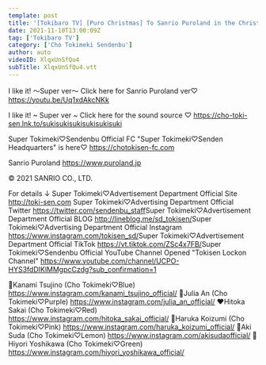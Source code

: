 ```yaml
---
template: post
title: '[Tokibaro TV] [Puro Christmas] To Sanrio Puroland in the Christmas season epi.148'
date: 2021-11-10T13:00:09Z
tag: ['Tokibaro TV']
category: ['Cho Tokimeki Sendenbu']
author: auto 
videoID: XlqxUnSfQu4
subTitle: XlqxUnSfQu4.vtt
---
```

I like it! 〜Super ver〜 Click here for Sanrio Puroland ver♡
https://youtu.be/Uq1xdAkcNKk

I like it! ~ Super ver ~ Click here for the sound source ♡
https://cho-toki-sen.lnk.to/sukisukisukisukisukisuki

Super Tokimeki♡Sendenbu Official FC "Super Tokimeki♡Senden Headquarters" is here♡
https://chotokisen-fc.com​

Sanrio Puroland
https://www.puroland.jp

© 2021 SANRIO CO., LTD.

For details ↓
Super Tokimeki♡Advertisement Department Official Site
http://toki-sen.com​
Super Tokimeki♡Advertising Department Official Twitter
https://twitter.com/sendenbu_staff​
Super Tokimeki♡Advertisement Department Official BLOG
http://lineblog.me/sd_tokisen/​
Super Tokimeki♡Advertising Department Official Instagram
https://www.instagram.com/tokisen_sd/​
Super Tokimeki♡Advertisement Department Official TikTok
https://vt.tiktok.com/ZSc4x7FB/​
Super Tokimeki♡Sendenbu Official YouTube Channel Opened
"Tokisen Lockon Channel"
https://www.youtube.com/channel/UCPO-HYS3fdDIKlMMgpcCzdg?sub_confirmation=1

💙Kanami Tsujino (Cho Tokimeki♡Blue) https://www.instagram.com/kanami_tsujino_official/
💜Julia An (Cho Tokimeki♡Purple) https://www.instagram.com/julia_an_official/
❤️Hitoka Sakai (Cho Tokimeki♡Red) https://www.instagram.com/hitoka_sakai_official/
💖Haruka Koizumi (Cho Tokimeki♡Pink) https://www.instagram.com/haruka_koizumi_official/
💛Aki Suda (Cho Tokimeki♡Lemon) https://www.instagram.com/akisudaofficial/
💚Hiyori Yoshikawa (Cho Tokimeki♡Green) https://www.instagram.com/hiyori_yoshikawa_official/